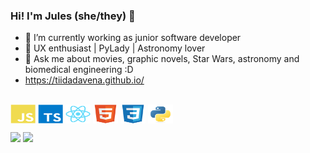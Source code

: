 ### Hi! I'm Jules (she/they) 👋

- 🔭 I’m currently working as junior software developer
- 🌱 UX enthusiast | PyLady | Astronomy lover
- 💬 Ask me about movies, graphic novels, Star Wars, astronomy and biomedical engineering :D
- https://tiidadavena.github.io/


<div style="display: inline_block"><br>
  <img align="center" alt="Jules-Js" height="30" width="40" src="https://raw.githubusercontent.com/devicons/devicon/master/icons/javascript/javascript-plain.svg">
  <img align="center" alt="Jules-Ts" height="30" width="40" src="https://raw.githubusercontent.com/devicons/devicon/master/icons/typescript/typescript-plain.svg">
  <img align="center" alt="Jules-React" height="30" width="40" src="https://raw.githubusercontent.com/devicons/devicon/master/icons/react/react-original.svg">
  <img align="center" alt="Jules-HTML" height="30" width="40" src="https://raw.githubusercontent.com/devicons/devicon/master/icons/html5/html5-original.svg">
  <img align="center" alt="Jules-CSS" height="30" width="40" src="https://raw.githubusercontent.com/devicons/devicon/master/icons/css3/css3-original.svg">
  <img align="center" alt="Jules-Python" height="30" width="40" src="https://raw.githubusercontent.com/devicons/devicon/master/icons/python/python-original.svg">
 
<div> 

  <a href = "mailto:tiidadavena@proton.me"><img src="https://img.shields.io/badge/-Protonmail-%23333?style=for-the-badge&logo=outlook&logoColor=white" target="_blank"></a>
  <a href="https://www.linkedin.com/in/julianabarroslima" target="_blank"><img src="https://img.shields.io/badge/-LinkedIn-%230077B5?style=for-the-badge&logo=linkedin&logoColor=white" target="_blank"></a> 
